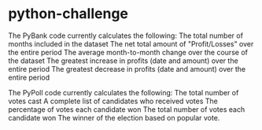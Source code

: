 # python-challenge

The PyBank code currently calculates the following:
    The total number of months included in the dataset
    The net total amount of "Profit/Losses" over the entire period
    The average month-to-month change over the course of the dataset
    The greatest increase in profits (date and amount) over the entire period
    The greatest decrease in profits (date and amount) over the entire period


 The PyPoll code currently calculates the following:
    The total number of votes cast
    A complete list of candidates who received votes
    The percentage of votes each candidate won
    The total number of votes each candidate won
    The winner of the election based on popular vote.

